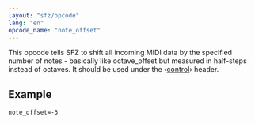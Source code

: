 ```yaml
---
layout: "sfz/opcode"
lang: "en"
opcode_name: "note_offset"
---
```

This opcode tells SFZ to shift all incoming MIDI data by the specified number of
notes - basically like octave_offset but measured in half-steps instead of octaves.
It should be used under the ‹[control](/headers/control)› header.

## Example

```
note_offset=-3
```

